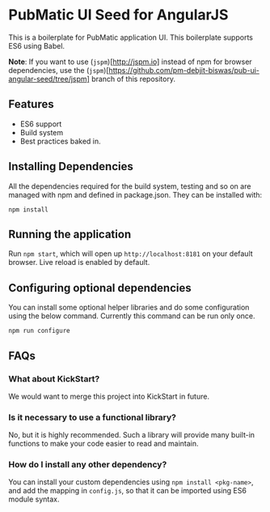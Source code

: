 PubMatic UI Seed for AngularJS
==============================

This is a boilerplate for PubMatic application UI. This boilerplate supports ES6 using Babel.

__Note__: If you want to use (```jspm```)[http://jspm.io] instead of npm for browser dependencies,
use the (```jspm```)[https://github.com/pm-debjit-biswas/pub-ui-angular-seed/tree/jspm] branch of this repository.

Features
--------

* ES6 support
* Build system
* Best practices baked in.

Installing Dependencies
-----------------------

All the dependencies required for the build system, testing and so on are managed with npm and defined in
package.json. They can be installed with:

```
npm install
```

Running the application
-----------------------

Run ```npm start```, which will open up ```http://localhost:8181``` on your default browser. Live reload is enabled by 
default.

Configuring optional dependencies
---------------------------------

You can install some optional helper libraries and do some configuration using the below command. Currently this 
command can be run only once.

```
npm run configure
```

FAQs
----

### What about KickStart?
We would want to merge this project into KickStart in future.

### Is it necessary to use a functional library?
No, but it is highly recommended. Such a library will provide many built-in functions to make your code easier to 
read and maintain.

### How do I install any other dependency?
You can install your custom dependencies using ```npm install <pkg-name>```, and add the mapping in ```config.js```, 
so that it can be imported using ES6 module syntax.
